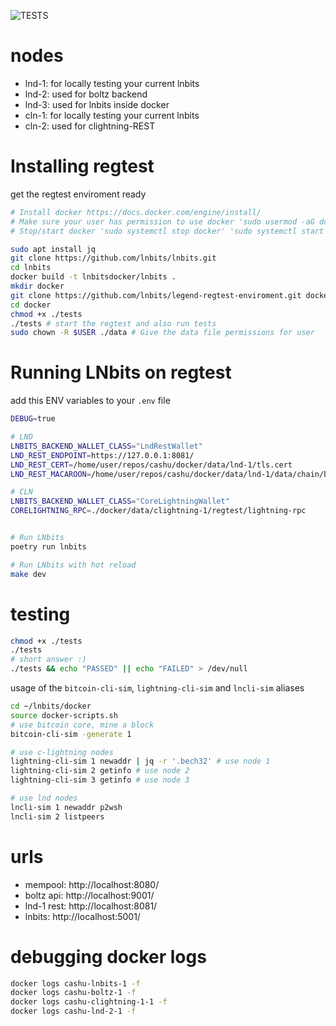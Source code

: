 ![TESTS](https://github.com/lnbits/legend-regtest-enviroment/actions/workflows/ci.yml/badge.svg)

# nodes
* lnd-1: for locally testing your current lnbits
* lnd-2: used for boltz backend
* lnd-3: used for lnbits inside docker
* cln-1: for locally testing your current lnbits
* cln-2: used for clightning-REST

# Installing regtest 
get the regtest enviroment ready
```sh
# Install docker https://docs.docker.com/engine/install/
# Make sure your user has permission to use docker 'sudo usermod -aG docker ${USER}' then reboot
# Stop/start docker 'sudo systemctl stop docker' 'sudo systemctl start docker'

sudo apt install jq
git clone https://github.com/lnbits/lnbits.git
cd lnbits
docker build -t lnbitsdocker/lnbits .
mkdir docker
git clone https://github.com/lnbits/legend-regtest-enviroment.git docker
cd docker
chmod +x ./tests
./tests # start the regtest and also run tests
sudo chown -R $USER ./data # Give the data file permissions for user
```

# Running LNbits on regtest
add this ENV variables to your `.env` file
```sh
DEBUG=true

# LND
LNBITS_BACKEND_WALLET_CLASS="LndRestWallet"
LND_REST_ENDPOINT=https://127.0.0.1:8081/
LND_REST_CERT=/home/user/repos/cashu/docker/data/lnd-1/tls.cert
LND_REST_MACAROON=/home/user/repos/cashu/docker/data/lnd-1/data/chain/bitcoin/regtest/admin.macaroon

# CLN
LNBITS_BACKEND_WALLET_CLASS="CoreLightningWallet"
CORELIGHTNING_RPC=./docker/data/clightning-1/regtest/lightning-rpc 


# Run LNbits
poetry run lnbits

# Run LNbits with hot reload
make dev
```

# testing
```sh
chmod +x ./tests
./tests
# short answer :)
./tests && echo "PASSED" || echo "FAILED" > /dev/null
```

usage of the `bitcoin-cli-sim`, `lightning-cli-sim` and `lncli-sim` aliases
```sh
cd ~/lnbits/docker
source docker-scripts.sh
# use bitcoin core, mine a block
bitcoin-cli-sim -generate 1

# use c-lightning nodes
lightning-cli-sim 1 newaddr | jq -r '.bech32' # use node 1
lightning-cli-sim 2 getinfo # use node 2
lightning-cli-sim 3 getinfo # use node 3

# use lnd nodes
lncli-sim 1 newaddr p2wsh
lncli-sim 2 listpeers
```

# urls
* mempool: http://localhost:8080/
* boltz api: http://localhost:9001/
* lnd-1 rest: http://localhost:8081/
* lnbits: http://localhost:5001/

# debugging docker logs
```sh
docker logs cashu-lnbits-1 -f
docker logs cashu-boltz-1 -f
docker logs cashu-clightning-1-1 -f
docker logs cashu-lnd-2-1 -f
```
